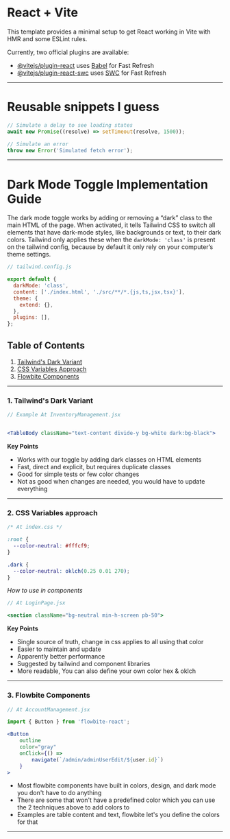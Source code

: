 # React + Vite

This template provides a minimal setup to get React working in Vite with HMR and some ESLint rules.

Currently, two official plugins are available:

- [@vitejs/plugin-react](https://github.com/vitejs/vite-plugin-react/blob/main/packages/plugin-react/README.md) uses [Babel](https://babeljs.io/) for Fast Refresh
- [@vitejs/plugin-react-swc](https://github.com/vitejs/vite-plugin-react-swc) uses [SWC](https://swc.rs/) for Fast Refresh

---

# Reusable snippets I guess

```js
// Simulate a delay to see loading states
await new Promise((resolve) => setTimeout(resolve, 1500));

// Simulate an error
throw new Error('Simulated fetch error');
```

---

# Dark Mode Toggle Implementation Guide

The dark mode toggle works by adding or removing a “dark” class to the main HTML of the page. When activated, it tells Tailwind CSS to switch all elements that have dark-mode styles, like backgrounds or text, to their dark colors. Tailwind only applies these when the `darkMode: 'class'` is present on the tailwind config, because by default it only rely on your computer’s theme settings.

```js
// tailwind.config.js

export default {
  darkMode: 'class',
  content: ['./index.html', './src/**/*.{js,ts,jsx,tsx}'],
  theme: {
    extend: {},
  },
  plugins: [],
};
```

## Table of Contents

1. [Tailwind's Dark Variant](#tailwinds-dark-variant)
2. [CSS Variables Approach](#css-variables-approach)
3. [Flowbite Components](#flowbite-components)

---

### 1. Tailwind's Dark Variant

```jsx
// Example At InventoryManagement.jsx


<TableBody className="text-content divide-y bg-white dark:bg-black">

```

**Key Points**

- Works with our toggle by adding dark classes on HTML elements
- Fast, direct and explicit, but requires duplicate classes
- Good for simple tests or few color changes
- Not as good when changes are needed, you would have to update everything

---

### 2. CSS Variables approach

```css
/* At index.css */

:root {
  --color-neutral: #fffcf9;
}

.dark {
  --color-neutral: oklch(0.25 0.01 270);
}
```

_How to use in components_

```jsx
// At LoginPage.jsx

<section className="bg-neutral min-h-screen pb-50">

```

**Key Points**

- Single source of truth, change in css applies to all using that color
- Easier to maintain and update
- Apparently better performance
- Suggested by tailwind and component libraries
- More readable, You can also define your own color hex & oklch

---

### 3. Flowbite Components

```jsx
// At AccountManagement.jsx

import { Button } from 'flowbite-react';

<Button
    outline
    color="gray"
    onClick={() =>
        navigate(`/admin/adminUserEdit/${user.id}`)
    }
>

```

- Most flowbite components have built in colors, design, and dark mode you don't have to do anything
- There are some that won't have a predefined color which you can use the 2 techniques above to add colors to
- Examples are table content and text, flowbite let's you define the colors for that

---
